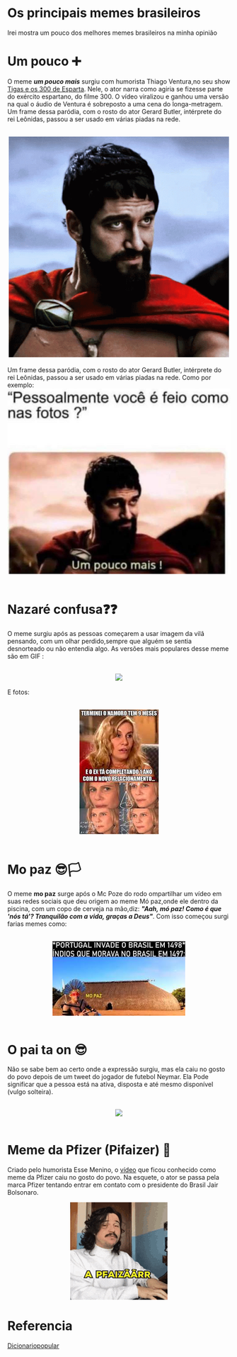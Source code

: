 # **Os principais memes brasileiros**

<p>Irei mostra um pouco dos melhores memes brasileiros na minha opinião </p>

# **Um pouco** ➕

O meme **_um pouco mais_** surgiu com humorista Thiago Ventura,no seu show [Tigas e os 300 de Esparta](https://youtube.com/embed/u548qyxRTBU). Nele, o ator narra como agiria se fizesse parte do exército espartano, do filme 300. O vídeo viralizou e ganhou uma versão na qual o áudio de Ventura é sobreposto a uma cena do longa-metragem. Um frame dessa paródia, com o rosto do ator Gerard Butler, intérprete do rei Leônidas, passou a ser usado em várias piadas na rede.

<br>

<center>
<img src="img_gif/um-pouco-mais-300.gif">
</center>

<br>
Um frame dessa paródia, com o rosto do ator Gerard Butler, intérprete do rei Leônidas, passou a ser usado em várias piadas na rede. Como por exemplo:

<br>

<center>
<img  src="img_gif/Um pouco mais.jpg">
</center>

<br>

# **Nazaré confusa**❓❓

O meme surgiu após as pessoas começarem a usar imagem da vilã pensando, com um olhar perdido,sempre que alguém se sentia desnorteado ou não entendia algo. As versões mais populares desse meme são em GIF :

<br>

<center>
<img  src="img_gif/nazare.gif">
</center>

<p>E fotos:</p>

<br>
<center>
<img   src="img_gif/nazare.jpg">
</center>
<br>

# **Mo paz** 😎🏳

O meme **mo paz** surge após o Mc Poze do rodo ompartilhar um vídeo em suas redes sociais que deu origem ao meme Mó paz,onde ele dentro da piscina, com um copo de cerveja na mão,diz: **_"Aah, mó paz! Como é que 'nós tá'? Tranquilão com a vida, graças a Deus"_**. Com isso começou surgi farias memes como:

<br>
<center>
<img   src="img_gif/mopaz2.jpg">
</center>
<br>

# **O pai ta on** 😎

Não se sabe bem ao certo onde a expressão surgiu, mas ela caiu no gosto do povo depois de um tweet do jogador de futebol Neymar. Ela Pode significar que a pessoa está na ativa, disposta e até mesmo disponível (vulgo solteira).

<br>
<center>
<img src="img_gif/o pai ta on.gif">
</center>
<br>

# **Meme da Pfizer (Pifaizer)** 🏥

Criado pelo humorista Esse Menino, o [vídeo](https://youtu.be/rWj9meqOQrM) que ficou conhecido como meme da Pfizer caiu no gosto do povo. Na esquete, o ator se passa pela marca Pfizer tentando entrar em contato com o presidente do Brasil Jair Bolsonaro.

<center>
<img src="img_gif/vacina.gif">
</center>
  <h1>Referencia</h1>

[Dicionariopopular](https://www.dicionariopopular.com/melhores-memes-do-ano/)
